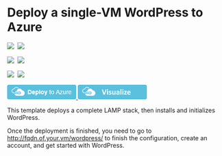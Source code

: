 # Deploy a single-VM WordPress to Azure

<IMG SRC="https://azbotstorage.blob.core.windows.net/badges/wordpress-single-vm-ubuntu/PublicLastTestDate.svg" />&nbsp;
<IMG SRC="https://azbotstorage.blob.core.windows.net/badges/wordpress-single-vm-ubuntu/PublicDeployment.svg" />&nbsp;

<IMG SRC="https://azbotstorage.blob.core.windows.net/badges/wordpress-single-vm-ubuntu/FairfaxLastTestDate.svg" />&nbsp;
<IMG SRC="https://azbotstorage.blob.core.windows.net/badges/wordpress-single-vm-ubuntu/FairfaxDeployment.svg" />&nbsp;

<IMG SRC="https://azbotstorage.blob.core.windows.net/badges/wordpress-single-vm-ubuntu/BestPracticeResult.svg" />&nbsp;
<IMG SRC="https://azbotstorage.blob.core.windows.net/badges/wordpress-single-vm-ubuntu/CredScanResult.svg" />&nbsp;

<a href="https://portal.azure.com/#create/Microsoft.Template/uri/https%3A%2F%2Fraw.githubusercontent.com%2FAzure%2Fazure-quickstart-templates%2Fmaster%2Fwordpress-single-vm-ubuntu%2Fazuredeploy.json" target="_blank">
    <img src="https://raw.githubusercontent.com/Azure/azure-quickstart-templates/master/1-CONTRIBUTION-GUIDE/images/deploytoazure.png"/>
</a>
<a href="http://armviz.io/#/?load=https%3A%2F%2Fraw.githubusercontent.com%2FAzure%2Fazure-quickstart-templates%2Fmaster%2Fwordpress-single-vm-ubuntu%2Fazuredeploy.json" target="_blank">
    <img src="https://raw.githubusercontent.com/Azure/azure-quickstart-templates/master/1-CONTRIBUTION-GUIDE/images/visualizebutton.png"/>
</a>

This template deploys a complete LAMP stack, then installs and initializes WordPress.

Once the deployment is finished, you need to go to http://fqdn.of.your.vm/wordpress/ to finish the configuration, create an account, and get started with WordPress.

